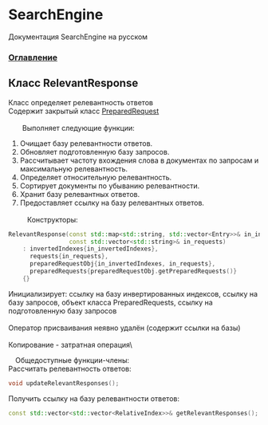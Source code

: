 # SearchEngine
Документация SearchEngine на русском

### [Оглавление](../index.md)

## Класс RelevantResponse
Класс определяет релевантность ответов\
Содержит закрытый класс [PreparedRequest](./PreparedRequest/PreparedRequest.md)\
\
&emsp;&emsp;Выполняет следующие функции:
		
1. Очищает базу релевантности ответов.
2. Обновляет подготовленную базу запросов.
3. Рассчитывает частоту вхождения слова в документах по запросам и максимальную релевантность.
4. Определяет относительную релевантность.
5. Сортирует документы по убыванию релевантности.
6. Хранит базу релевантных ответов.
7. Предоставляет ссылку на базу релевантных ответов.\
\
&emsp;Конструкторы:
```cpp
RelevantResponse(const std::map<std::string, std::vector<Entry>>& in_invertedIndexes,
                 const std::vector<std::string>& in_requests)
    : invertedIndexes{in_invertedIndexes},
      requests{in_requests},
      preparedRequestObj{in_invertedIndexes, in_requests},
      preparedRequests{preparedRequestObj.getPreparedRequests()}
    {}
```
Инициализирует: ссылку на базу инвертированных индексов, cсылку на базу запросов, объект класса PreparedRequests, ссылку на подготовленную базу запросов\
\
Оператор присваивания неявно удалён (содержит ссылки на базы)\
\
Копирование - затратная операция\

&emsp;Общедоступные функции-члены:\
Рассчитать релевантность ответов:
```cpp
void updateRelevantResponses();
```
Получить ссылку на базу релевантности ответов:
```cpp
const std::vector<std::vector<RelativeIndex>>& getRelevantResponses();
```
